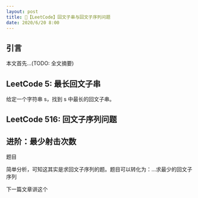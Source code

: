 ```yaml
---
layout: post
title: 📝【LeetCode】回文子串与回文子序列问题
date: 2020/6/20 8:00
---
```


## 引言
本文首先...(TODO: 全文摘要)

## LeetCode 5: 最长回文子串
给定一个字符串 s，找到 s 中最长的回文子串。


## LeetCode 516: 回文子序列问题


## 进阶：最少射击次数
题目

简单分析，可知这其实是求回文子序列的题。题目可以转化为：...求最少的回文子序列

下一篇文章讲这个